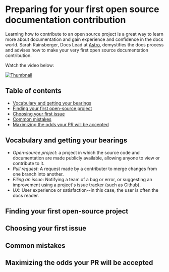 # Preparing for your first open source documentation contribution

Learning how to contribute to an open source project is a great way to learn more about documentation and gain experience and confidence in the docs world. Sarah Rainsberger, Docs Lead at [Astro](https://docs.astro.build/en/getting-started/), demystifies the docs process and advises how to make your very first open source documentation contribution.

 Watch the video below:

[![Thumbnail](https://img.youtube.com/vi/abw7-BfApMk/0.jpg)](https://www.youtube.com/watch?v=abw7-BfApMk)

## Table of contents

* [Vocabulary and getting your bearings](#vocabulary-and-getting-your-bearings)
* [Finding your first open-source project](#finding-your-first-open-source-project)
* [Choosing your first issue](#choosing-your-first-issue)
* [Common mistakes](#common-mistakes)
* [Maximizing the odds your PR will be accepted](#maximizing-the-odds-your-pr-will-be-accepted)

## Vocabulary and getting your bearings

* _Open-source project_: a project in which the source code and documentation are made publicly available, allowing anyone to view or contribute to it.
* _Pull request_: A request made by a contributer to merge changes from one branch into another.
* _Filing an issue_: Notifying a team of a bug or error, or suggesting an improvement using a project's issue tracker (such as Github).
* _UX_: User experience or satisfaction--in this case, the user is often the docs reader.

## Finding your first open-source project

## Choosing your first issue

## Common mistakes

## Maximizing the odds your PR will be accepted
